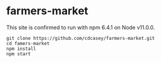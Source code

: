 # farmers-market

This site is confirmed to run with npm 6.4.1 on Node v11.0.0.

```
git clone https://github.com/cdcasey/farmers-market.git
cd famers-market
npm install
npm start
```
